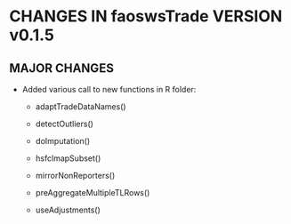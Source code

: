 # CHANGES IN faoswsTrade VERSION v0.1.5

## MAJOR CHANGES

- Added various call to new functions in R folder:

  - adaptTradeDataNames()

  - detectOutliers()

  - doImputation()

  - hsfclmapSubset()

  - mirrorNonReporters()

  - preAggregateMultipleTLRows()

  - useAdjustments()
